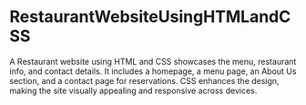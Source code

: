# RestaurantWebsiteUsingHTMLandCSS
A Restaurant website using HTML and CSS showcases the menu, restaurant info, and contact details. It includes a homepage, a menu page, an About Us section, and a contact page for reservations. CSS enhances the design, making the site visually appealing and responsive across devices.
